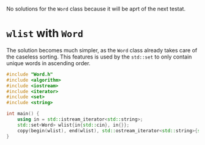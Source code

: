 No solutions for the `Word` class because it will be aprt of the next testat.

# `wlist` with `Word`

The solution becomes much simpler, as the `Word` class already takes care of the caseless sorting. This features is used by the `std::set` to only contain unique words in ascending order.

```cpp
#include "Word.h"
#include <algorithm>
#include <iostream>
#include <iterator>
#include <set>
#include <string>

int main() {
	using in = std::istream_iterator<std::string>;
	std::set<Word> wlist{in{std::cin}, in{}};
	copy(begin(wlist), end(wlist), std::ostream_iterator<std::string>{std::cout,"\n"});
}
```
